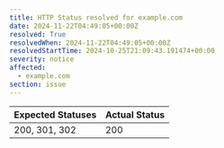 ```yaml
---
title: HTTP Status resolved for example.com
date: 2024-11-22T04:49:05+00:00Z
resolved: True
resolvedWhen: 2024-11-22T04:49:05+00:00Z
resolvedStartTime: 2024-10-25T21:09:43.191474+00:00
severity: notice
affected:
  - example.com
section: issue
---
```


| Expected Statuses | Actual Status  |
|-------------------|----------------|
| 200, 301, 302 | 200 |
